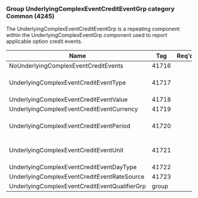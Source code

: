 ### Group UnderlyingComplexEventCreditEventGrp category Common (4245)

The UnderlyingComplexEventCreditEventGrp is a repeating component within the UnderlyingComplexEventGrp component used to report applicable option credit events.

| Name                                          | Tag   | Req'd | Documentation                                                                            |
|-----------------------------------------------|-------|----------|------------------------------------------------------------------------------------------|
| NoUnderlyingComplexEventCreditEvents          | 41716 |       |                                                                                          |
| UnderlyingComplexEventCreditEventType         | 41717 |       | Required if NoUnderlyingComplexEventCreditEvents(41716) > 0.                             |
| UnderlyingComplexEventCreditEventValue        | 41718 |       |                                                                                          |
| UnderlyingComplexEventCreditEventCurrency     | 41719 |       |                                                                                          |
| UnderlyingComplexEventCreditEventPeriod       | 41720 |       | Conditionally required when UnderlyingComplexEventCreditEventUnit(41721) is specified.   |
| UnderlyingComplexEventCreditEventUnit         | 41721 |       | Conditionally required when UnderlyingComplexEventCreditEventPeriod(41720) is specified. |
| UnderlyingComplexEventCreditEventDayType      | 41722 |       |                                                                                          |
| UnderlyingComplexEventCreditEventRateSource   | 41723 |       |                                                                                          |
| UnderlyingComplexEventCreditEventQualifierGrp | group |       |                                                                                          |

